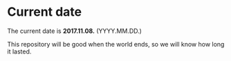 # Current date

The current date is **2017.11.08.** (YYYY.MM.DD.)

This repository will be good when the world ends, so we will know how long it lasted.